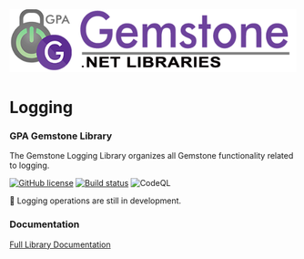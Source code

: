 <img align="right" src="img/gemstone-wide-600.png" alt="gemstone logo">

<br/><br/><br/><br/><br/><br/>

# Logging
### GPA Gemstone Library

The Gemstone Logging Library organizes all Gemstone functionality related to logging.

[![GitHub license](https://img.shields.io/github/license/gemstone/logging?color=4CC61E)](https://github.com/gemstone/logging/blob/master/LICENSE)
[![Build status](https://ci.appveyor.com/api/projects/status/5y4pbmi4f2pd0vpt?svg=true)](https://ci.appveyor.com/project/ritchiecarroll/logging)
![CodeQL](https://github.com/gemstone/logging/workflows/CodeQL/badge.svg)
<!-- [![NuGet](https://buildstats.info/nuget/Gemstone.Logging)](https://www.nuget.org/packages/Gemstone.Logging#readme-body-tab) -->

<!--
This library includes helpful logging classes like the following:

* [Class](https://gemstone.github.io/logging/help/html/T_gemstone_logging_Class.htm):
  * Represents a logging class for handling logging operations.

Among others.
-->

:construction: Logging operations are still in development.

### Documentation
[Full Library Documentation](https://gemstone.github.io/logging/help)
